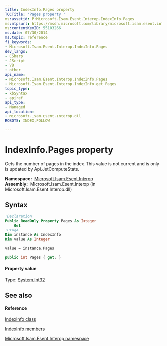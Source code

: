 ```yaml
---
title: IndexInfo.Pages property 
TOCTitle: 'Pages property '
ms:assetid: P:Microsoft.Isam.Esent.Interop.IndexInfo.Pages
ms:mtpsurl: https://msdn.microsoft.com/library/microsoft.isam.esent.interop.indexinfo.pages(v=EXCHG.10)
ms:contentKeyID: 55103266
ms.date: 07/30/2014
ms.topic: reference
f1_keywords:
- Microsoft.Isam.Esent.Interop.IndexInfo.Pages
dev_langs:
- CSharp
- JScript
- VB
- other
api_name: 
- Microsoft.Isam.Esent.Interop.IndexInfo.Pages
- Microsoft.Isam.Esent.Interop.IndexInfo.get_Pages
topic_type: 
- kbSyntax
- apiref
api_type: 
- Managed
api_location: 
- Microsoft.Isam.Esent.Interop.dll
ROBOTS: INDEX,FOLLOW

---
```


# IndexInfo.Pages property

Gets the number of pages in the index. This value is not current and is only is updated by Api.JetComputeStats.

**Namespace:**  [Microsoft.Isam.Esent.Interop](./microsoft.isam.esent.interop-namespace.md)  
**Assembly:**  Microsoft.Isam.Esent.Interop (in Microsoft.Isam.Esent.Interop.dll)

## Syntax

``` vb
'Declaration
Public ReadOnly Property Pages As Integer
    Get
'Usage
Dim instance As IndexInfo
Dim value As Integer

value = instance.Pages
```

``` csharp
public int Pages { get; }
```

#### Property value

Type: [System.Int32](/dotnet/api/system.int32)  

## See also

#### Reference

[IndexInfo class](./indexinfo-class.md)

[IndexInfo members](./indexinfo-members.md)

[Microsoft.Isam.Esent.Interop namespace](./microsoft.isam.esent.interop-namespace.md)